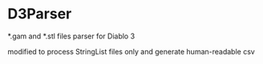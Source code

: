 D3Parser
========

*.gam and *.stl files parser for Diablo 3

modified to process StringList files only and generate human-readable csv